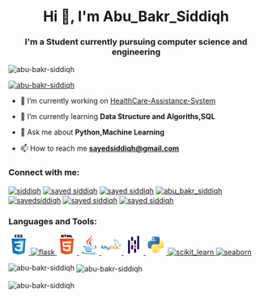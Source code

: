 

<h1 align="center">Hi 👋, I'm Abu_Bakr_Siddiqh</h1>
<h3 align="center">I'm a Student currently pursuing computer science and engineering</h3>

<p align="left"> <img src="https://komarev.com/ghpvc/?username=abu-bakr-siddiqh&label=Profile%20views&color=0e75b6&style=flat" alt="abu-bakr-siddiqh" /> </p>

<p align="left"> <a href="https://github.com/ryo-ma/github-profile-trophy"><img src="https://github-profile-trophy.vercel.app/?username=abu-bakr-siddiqh" alt="abu-bakr-siddiqh" /></a> </p>

- 🔭 I’m currently working on [HealthCare-Assistance-System](https://github.com/Abu-bakr-Siddiqh/healthcare_assistance_system)

- 🌱 I’m currently learning **Data Structure and Algoriths,SQL**

- 💬 Ask me about **Python,Machine Learning**

- 📫 How to reach me **sayedsiddiqh@gmail.com**

<h3 align="left">Connect with me:</h3>
<p align="left">
<a href="https://dev.to/siddiqh" target="blank"><img align="center" src="https://raw.githubusercontent.com/rahuldkjain/github-profile-readme-generator/master/src/images/icons/Social/devto.svg" alt="siddiqh" height="30" width="40" /></a>
<a href="https://linkedin.com/in/sayed siddiqh" target="blank"><img align="center" src="https://raw.githubusercontent.com/rahuldkjain/github-profile-readme-generator/master/src/images/icons/Social/linked-in-alt.svg" alt="sayed siddiqh" height="30" width="40" /></a>
<a href="https://kaggle.com/sayed siddiqh" target="blank"><img align="center" src="https://raw.githubusercontent.com/rahuldkjain/github-profile-readme-generator/master/src/images/icons/Social/kaggle.svg" alt="sayed siddiqh" height="30" width="40" /></a>
<a href="https://instagram.com/abu_bakr_siddiqh" target="blank"><img align="center" src="https://raw.githubusercontent.com/rahuldkjain/github-profile-readme-generator/master/src/images/icons/Social/instagram.svg" alt="abu_bakr_siddiqh" height="30" width="40" /></a>
<a href="https://www.codechef.com/users/sayedsiddiqh" target="blank"><img align="center" src="https://cdn.jsdelivr.net/npm/simple-icons@3.1.0/icons/codechef.svg" alt="sayedsiddiqh" height="30" width="40" /></a>
<a href="https://www.hackerrank.com/sayed siddiqh" target="blank"><img align="center" src="https://raw.githubusercontent.com/rahuldkjain/github-profile-readme-generator/master/src/images/icons/Social/hackerrank.svg" alt="sayed siddiqh" height="30" width="40" /></a>
<a href="https://www.leetcode.com/sayed siddiqh" target="blank"><img align="center" src="https://raw.githubusercontent.com/rahuldkjain/github-profile-readme-generator/master/src/images/icons/Social/leet-code.svg" alt="sayed siddiqh" height="30" width="40" /></a>
</p>

<h3 align="left">Languages and Tools:</h3>
<p align="left"> <a href="https://www.w3schools.com/css/" target="_blank" rel="noreferrer"> <img src="https://raw.githubusercontent.com/devicons/devicon/master/icons/css3/css3-original-wordmark.svg" alt="css3" width="40" height="40"/> </a> <a href="https://flask.palletsprojects.com/" target="_blank" rel="noreferrer"> <img src="https://www.vectorlogo.zone/logos/pocoo_flask/pocoo_flask-icon.svg" alt="flask" width="40" height="40"/> </a> <a href="https://www.w3.org/html/" target="_blank" rel="noreferrer"> <img src="https://raw.githubusercontent.com/devicons/devicon/master/icons/html5/html5-original-wordmark.svg" alt="html5" width="40" height="40"/> </a> <a href="https://www.java.com" target="_blank" rel="noreferrer"> <img src="https://raw.githubusercontent.com/devicons/devicon/master/icons/java/java-original.svg" alt="java" width="40" height="40"/> </a> <a href="https://www.mysql.com/" target="_blank" rel="noreferrer"> <img src="https://raw.githubusercontent.com/devicons/devicon/master/icons/mysql/mysql-original-wordmark.svg" alt="mysql" width="40" height="40"/> </a> <a href="https://pandas.pydata.org/" target="_blank" rel="noreferrer"> <img src="https://raw.githubusercontent.com/devicons/devicon/2ae2a900d2f041da66e950e4d48052658d850630/icons/pandas/pandas-original.svg" alt="pandas" width="40" height="40"/> </a> <a href="https://www.python.org" target="_blank" rel="noreferrer"> <img src="https://raw.githubusercontent.com/devicons/devicon/master/icons/python/python-original.svg" alt="python" width="40" height="40"/> </a> <a href="https://scikit-learn.org/" target="_blank" rel="noreferrer"> <img src="https://upload.wikimedia.org/wikipedia/commons/0/05/Scikit_learn_logo_small.svg" alt="scikit_learn" width="40" height="40"/> </a> <a href="https://seaborn.pydata.org/" target="_blank" rel="noreferrer"> <img src="https://seaborn.pydata.org/_images/logo-mark-lightbg.svg" alt="seaborn" width="40" height="40"/> </a> </p>

<p><img align="left" src="https://github-readme-stats.vercel.app/api/top-langs?username=abu-bakr-siddiqh&show_icons=true&locale=en&layout=compact" alt="abu-bakr-siddiqh" /></p>

<p>&nbsp;<img align="center" src="https://github-readme-stats.vercel.app/api?username=abu-bakr-siddiqh&show_icons=true&locale=en" alt="abu-bakr-siddiqh" /></p>

<p><img align="center" src="https://github-readme-streak-stats.herokuapp.com/?user=abu-bakr-siddiqh&" alt="abu-bakr-siddiqh" /></p>

